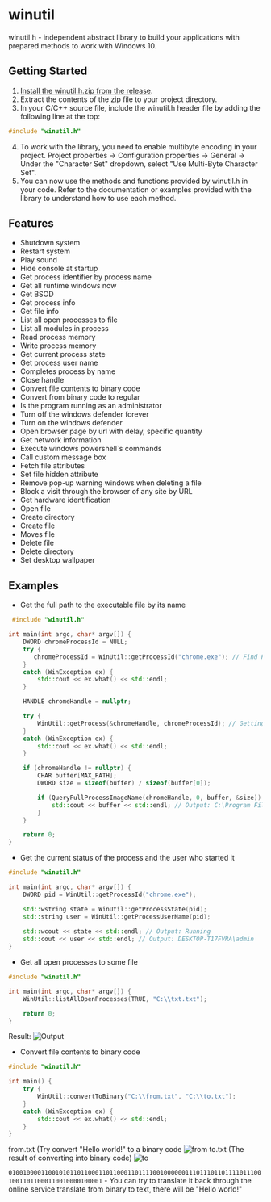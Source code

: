 # winutil

winutil.h - independent abstract library to build your applications with prepared methods to work with Windows 10.

## Getting Started

1. [Install the winutil.h.zip from the release](https://github.com/wandvvs/winutil/releases/tag/new).
2. Extract the contents of the zip file to your project directory.
3. In your C/C++ source file, include the winutil.h header file by adding the following line at the top:
```cpp
#include "winutil.h"
```
4. To work with the library, you need to enable multibyte encoding in your project. Project properties -> Configuration properties -> General -> Under the "Character Set" dropdown, select "Use Multi-Byte Character Set".
6. You can now use the methods and functions provided by winutil.h in your code. Refer to the documentation or examples provided with the library to understand how to use each method.

## Features
- Shutdown system
- Restart system
- Play sound
- Hide console at startup
- Get process identifier by process name
- Get all runtime windows now
- Get BSOD
- Get process info
- Get file info
- List all open processes to file
- List all modules in process
- Read process memory
- Write process memory
- Get current process state
- Get process user name
- Completes process by name
- Close handle
- Convert file contents to binary code
- Convert from binary code to regular
- Is the program running as an administrator
- Turn off the windows defender forever
- Turn on the windows defender
- Open browser page by url with delay, specific quantity
- Get network information
- Execute windows powershell`s commands
- Call custom message box
- Fetch file attributes
- Set file hidden attribute
- Remove pop-up warning windows when deleting a file
- Block a visit through the browser of any site by URL
- Get hardware identification
- Open file
- Create directory
- Create file
- Moves file
- Delete file
- Delete directory
- Set desktop wallpaper

## Examples
- Get the full path to the executable file by its name
```cpp
 #include "winutil.h"

int main(int argc, char* argv[]) {
    DWORD chromeProcessId = NULL;
    try {
       chromeProcessId = WinUtil::getProcessId("chrome.exe"); // Find PID (process identifier) by name
    }
    catch (WinException ex) {
        std::cout << ex.what() << std::endl;
    }

    HANDLE chromeHandle = nullptr;

    try {
        WinUtil::getProcess(&chromeHandle, chromeProcessId); // Getting handle together with the early found PID
    }
    catch (WinException ex) {
        std::cout << ex.what() << std::endl;
    }

    if (chromeHandle != nullptr) {
        CHAR buffer[MAX_PATH];
        DWORD size = sizeof(buffer) / sizeof(buffer[0]);

        if (QueryFullProcessImageName(chromeHandle, 0, buffer, &size)) { // Get the full path to the executable file
            std::cout << buffer << std::endl; // Output: C:\Program Files\Google\Chrome\Application\chrome.exe
        }
    }

    return 0;
}
```
- Get the current status of the process and the user who started it
```cpp
#include "winutil.h"

int main(int argc, char* argv[]) {
    DWORD pid = WinUtil::getProcessId("chrome.exe");

    std::wstring state = WinUtil::getProcessState(pid);
    std::string user = WinUtil::getProcessUserName(pid);
    
    std::wcout << state << std::endl; // Output: Running
    std::cout << user << std::endl; // Output: DESKTOP-T17FVRA\admin
}
```
- Get all open processes to some file
```cpp
#include "winutil.h"

int main(int argc, char* argv[]) {
    WinUtil::listAllOpenProcesses(TRUE, "C:\\txt.txt");

    return 0;
}
```
Result:
![Output](https://media.discordapp.net/attachments/1130912178124361779/1157372687824474112/12333.png?ex=65185ecf&is=65170d4f&hm=72b6df613b703c12492edd9c2b695aa96f152414d39d68b10572964f6ae4aa81&=&width=851&height=676)

- Convert file contents to binary code
```cpp
#include "winutil.h"

int main() {
	try {
		WinUtil::convertToBinary("C:\\from.txt", "C:\\to.txt");
	}
	catch (WinException ex) {
		std::cout << ex.what() << std::endl;
	}
}
```
from.txt (Try convert "Hello world!" to a binary code
![from](https://media.discordapp.net/attachments/812000275698679818/1157635731834028032/image.png?ex=651953ca&is=6518024a&hm=d23708ca1ce2d3ad18cae1455194ebaecf5392e4a74691f8052ef4d60f8884a9&=)
to.txt (The result of converting into binary code)
![to](https://media.discordapp.net/attachments/812000275698679818/1157636109333962823/image.png?ex=65195424&is=651802a4&hm=e98f22828ca8656368ba453fd7aa01198e68bd3aa73425de7e8aef987faf6f87&=&width=1451&height=364)

```010010000110010101101100011011000110111100100000011101110110111101110010011011000110010000100001``` - You can try to translate it back through the online service translate from binary to text, there will be "Hello world!"

